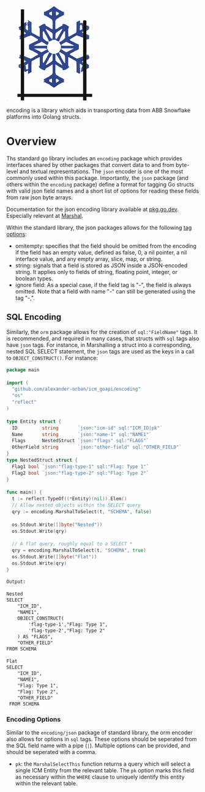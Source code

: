 ![encoding logo](../assets/orm_logo.png)

encoding is a library which aids in transporting data from ABB Snowflake platforms into Golang structs.

# Overview
Ths standard go library includes an `encoding` package which provides interfaces shared by other packages that convert
data to and from byte-level and textual representations. The `json` encoder is one of the most commonly used within this
package. Importantly, the `json` package (and others within the `encoding` package) define a format for tagging Go structs
with valid json field names and a short list of options for reading these fields from raw json byte arrays.

Documentation for the json encoding library available at [pkg.go.dev](https://pkg.go.dev/encoding/json). Especially relevant at [Marshal](https://pkg.go.dev/encoding/json#Marshal).

Within the standard library, the json packages allows for the following [tag options](https://pkg.go.dev/encoding/json#Marshal):
- omitempty: specifies that the field should be omitted from the encoding if the field has an empty value, defined as false, 0, a nil pointer, a nil interface value, and any empty array, slice, map, or string.
- string: signals that a field is stored as JSON inside a JSON-encoded string. It applies only to fields of string, floating point, integer, or boolean types.
- ignore field: As a special case, if the field tag is "-", the field is always omitted. Note that a field with name "-" can still be generated using the tag "-,".


## SQL Encoding
Similarly, the `orm` package allows for the creation of `sql:"FieldName"` tags. It is recommended, and required in many
cases, that structs with `sql` tags also have `json` tags. For instance, in Marshalling a struct into a corresponding,
nested SQL SELECT statement, the `json` tags are used as the keys in a call to `OBJECT_CONSTRUCT()`. For instance:

```go
package main

import (
  "github.com/alexander-orban/icm_goapi/encoding"
  "os"
  "reflect"
)

type Entity struct {
  ID         string       `json:"icm-id" sql:"ICM_ID|pk"`
  Name       string       `json:"name-1" sql:"NAME1"`
  Flags      NestedStruct `json:"flags" sql:"FLAGS"`
  OtherField string       `json:"other-field" sql:"OTHER_FIELD"`
}
type NestedStruct struct {
  Flag1 bool `json:"flag-type-1" sql:"Flag: Type 1"`
  Flag2 bool `json:"flag-type-2" sql:"Flag: Type 2"`
}

func main() {
  t := reflect.TypeOf((*Entity)(nil)).Elem()
  // Allow nested objects within the SELECT query
  qry := encoding.MarshalToSelect(t, "SCHEMA", false)

  os.Stdout.Write([]byte("Nested"))
  os.Stdout.Write(qry)

  // A flat query, roughly equal to a SELECT *
  qry = encoding.MarshalToSelect(t, "SCHEMA", true)
  os.Stdout.Write([]byte("Flat"))
  os.Stdout.Write(qry)
}
```
```text
Output:

Nested
SELECT
    "ICM_ID",
    "NAME1",
    OBJECT_CONSTRUCT(
        'flag-type-1',"Flag: Type 1",
        'flag-type-2',"Flag: Type 2"
    ) AS "FLAGS",
    "OTHER_FIELD"
FROM SCHEMA

Flat
SELECT
    "ICM_ID",
    "NAME1",
    "Flag: Type 1",
    "Flag: Type 2",
    "OTHER_FIELD"
 FROM SCHEMA
```
### Encoding Options
Similar to the `encoding/json` package of standard library, the orm encoder also allows for options in `sql` tags. These
options should be seperated from the SQL field name with a pipe (`|`). Multiple options can be provided, and should be
seperated with a comma.
- `pk`: the `MarshalSelectThis` function returns a query which will select a single ICM Entity from the relevant table.
  The `pk` option marks this field as necessary within the `WHERE` clause to uniquely identify this entity within the relevant
  table.